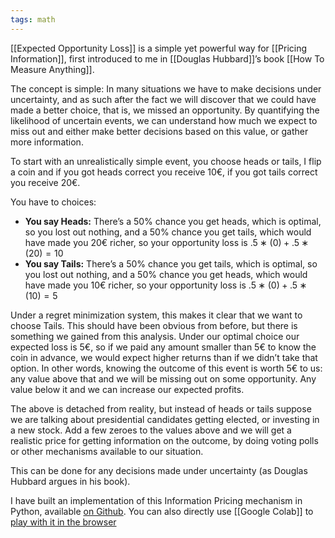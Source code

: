 ```yaml
---
tags: math
---
```


[[Expected Opportunity Loss]] is a simple yet powerful way for [[Pricing Information]], first introduced to me in [[Douglas Hubbard]]’s book [[How To Measure Anything]].

The concept is simple: In many situations we have to make decisions under uncertainty, and as such after the fact we will discover that we could have made a better choice, that is, we missed an opportunity. By quantifying the likelihood of uncertain events, we can understand how much we expect to miss out and either make better decisions based on this value, or gather more information.

To start with an unrealistically simple event, you choose heads or tails, I flip a coin and if you got heads correct you receive $10€$, if you got tails correct you receive $20€$.

You have to choices:

-   **You say Heads:** There’s a 50% chance you get heads, which is optimal, so you lost out nothing, and a 50% chance you get tails, which would have made you $20€$ richer, so your opportunity loss is $.5∗(0)+.5∗(20)=10$ 
-   **You say Tails:** There’s a 50% chance you get tails, which is optimal, so you lost out nothing, and a 50% chance you get heads, which would have made you $10€$
richer, so your opportunity loss is $.5∗(0)+.5∗(10)=5$

Under a regret minimization system, this makes it clear that we want to choose Tails. This should have been obvious from before, but there is something we gained from this analysis. Under our optimal choice our expected loss is $5€$, so if we paid any amount smaller than 5€ to know the coin in advance, we would expect higher returns than if we didn’t take that option. In other words, knowing the outcome of this event is worth $5€$ to us: any value above that and we will be missing out on some opportunity. Any value below it and we can increase our expected profits.

The above is detached from reality, but instead of heads or tails suppose we are talking about presidential candidates getting elected, or investing in a new stock. Add a few zeroes to the values above and we will get a realistic price for getting information on the outcome, by doing voting polls or other mechanisms available to our situation.

This can be done for any decisions made under uncertainty (as Douglas Hubbard argues in his book).

I have built an implementation of this Information Pricing mechanism in Python, available [on Github](https://github.com/migueltorrescosta/tutor/blob/master/ExpectedOpportunityLoss.ipynb). You can also directly use [[Google Colab]] to [play with it in the browser](https://colab.research.google.com/github/migueltorrescosta/tutor/blob/master/ExpectedOpportunityLoss.ipynb)